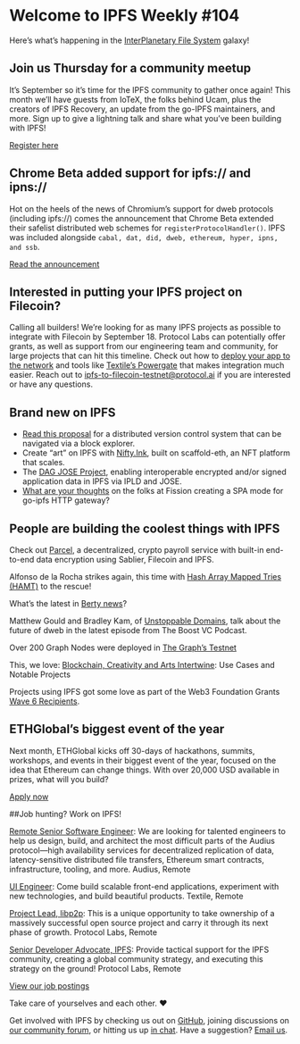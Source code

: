 # Welcome to IPFS Weekly #104

Here’s what’s happening in the [InterPlanetary File System](https://ipfs.io/) galaxy!

## Join us Thursday for a community meetup
It’s September so it’s time for the IPFS community to gather once again! This month we’ll have guests from IoTeX, the folks behind Ucam, plus the creators of IPFS Recovery, an update from the go-IPFS maintainers, and more. Sign up to give a lightning talk and share what you’ve been building with IPFS!

[Register here](https://protocol.zoom.us/webinar/register/9815995835879/WN_BD2oTcusST6QrfOw3Dx8Qw)

## Chrome Beta added support for ipfs:// and ipns://
Hot on the heels of the news of Chromium’s support for dweb protocols (including ipfs://) comes the announcement that Chrome Beta extended their safelist distributed web schemes for <code>registerProtocolHandler()</code>. IPFS was included alongside <code>cabal, dat, did, dweb, ethereum, hyper, ipns, and ssb</code>.

[Read the announcement](https://blog.chromium.org/2020/09/chrome-86-improved-focus-highlighting.html)

## Interested in putting your IPFS project on Filecoin?
Calling all builders! We’re looking for as many IPFS projects as possible to integrate with Filecoin by September 18. Protocol Labs can potentially offer grants, as well as support from our engineering team and community, for large projects that can hit this timeline. Check out how to [deploy your app to the network](https://docs.filecoin.io/build/start-building/deploy-your-application-to-the-filecoin-testnet/) and tools like [Textile’s Powergate](https://docs.textile.io/powergate/) that makes integration much easier. Reach out to ipfs-to-filecoin-testnet@protocol.ai if you are interested or have any questions.

## Brand new on IPFS

* [Read this proposal](https://hackernoon.com/what-would-git-could-look-like-in-web-30-xdt3wdx) for a distributed version control system that can be navigated via a block explorer.
* Create “art” on IPFS with [Nifty.Ink](https://medium.com/@austin_48503/nifty-ink-%EF%B8%8F-alpha-release-c860a4904cb2), built on scaffold-eth, an NFT platform that scales.
* The [DAG JOSE Project](https://www.memoryandthought.me/golang,/ipfs/2020/09/04/dag-jose-project.html), enabling interoperable encrypted and/or signed application data in IPFS via IPLD and JOSE.
* [What are your thoughts](https://talk.fission.codes/t/spa-mode-for-go-ipfs-http-gateway/999) on the folks at Fission creating a SPA mode for go-ipfs HTTP gateway?

## People are building the coolest things with IPFS

Check out [Parcel](https://www.youtube.com/watch?time_continue=1&v=AVyNd994IFM&feature=emb_logo), a decentralized, crypto payroll service with built-in end-to-end data encryption using Sablier, Filecoin and IPFS.

Alfonso de la Rocha strikes again, this time with [Hash Array Mapped Tries (HAMT)](https://adlrocha.substack.com/p/adlrocha-hash-array-mapped-tries) to the rescue!

What’s the latest in [Berty news](https://berty.tech/newsletter/news-44/)?

Matthew Gould and Bradley Kam, of [Unstoppable Domains](https://www.listennotes.com/podcasts/the-boost-vc-podcast/ep95-how-dweb-outdoes-the-se4uUkTLOZ1/), talk about the future of dweb in the latest episode from The Boost VC Podcast.
 
Over 200 Graph Nodes were deployed in [The Graph’s Testnet](https://medium.com/graphprotocol/over-200-graph-nodes-deployed-in-the-graphs-testnet-1cec2175d15a) 

This, we love: [Blockchain, Creativity and Arts Intertwine](https://medium.com/paradigm-fund/blockchain-creativity-and-arts-intertwine-d3c42739312f): Use Cases and Notable Projects 

Projects using IPFS got some love as part of the Web3 Foundation Grants [Wave 6 Recipients](https://medium.com/web3foundation/web3-foundation-grants-wave-6-recipients-5ed8d5cc179). 

## ETHGlobal’s biggest event of the year
Next month, ETHGlobal kicks off 30-days of hackathons, summits, workshops, and events in their biggest event of the year, focused on the idea that Ethereum can change things. With over 20,000 USD available in prizes, what will you build?

[Apply now](https://ethonline.org/)

##Job hunting? Work on IPFS!

[Remote Senior Software Engineer](https://jobs.lever.co/audius): We are looking for talented engineers to help us design, build, and architect the most difficult parts of the Audius protocol—high availability services for decentralized replication of data, latency-sensitive distributed file transfers, Ethereum smart contracts, infrastructure, tooling, and more. Audius, Remote

[UI Engineer](https://textile.breezy.hr/p/2efb847aca79-ui-engineer): Come build scalable front-end applications, experiment with new technologies, and build beautiful products. Textile, Remote

[Project Lead, libp2p](https://jobs.lever.co/protocol/27ff3891-6e13-4aa8-b43a-734715e85a26): This is a unique opportunity to take ownership of a massively successful open source project and carry it through its next phase of growth. Protocol Labs, Remote

[Senior Developer Advocate, IPFS](https://jobs.lever.co/protocol/71c4a9b9-af90-4ce9-9dba-8b72507997bf): Provide tactical support for the IPFS community, creating a global community strategy, and executing this strategy on the ground! Protocol Labs, Remote

[View our job postings](https://jobs.lever.co/protocol)

Take care of yourselves and each other. ❤️

Get involved with IPFS by checking us out on [GitHub](https://github.com/ipfs), joining discussions on [our community forum](https://discuss.ipfs.io/), or hitting us up [in chat](https://riot.im/app/#/room/#ipfs:matrix.org). Have a suggestion? [Email us](mailto:newsletter@ipfs.io).
